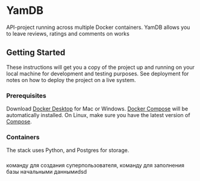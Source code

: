 # YamDB

API-project running across multiple Docker containers.
YamDB allows you to leave reviews, ratings and comments on works


## Getting Started

These instructions will get you a copy of the project up and running on your local machine for development and testing purposes.
See deployment for notes on how to deploy the project on a live system.

### Prerequisites

Download [Docker Desktop](https://www.docker.com/products/docker-desktop) for Mac or Windows. [Docker Compose](https://docs.docker.com/compose/) will be automatically installed. On Linux, make sure you have the latest version of [Compose](https://docs.docker.com/compose/install/).

### Containers

The stack uses Python, and Postgres for storage.

### 
команду для создания суперпользователя,
команду для заполнения базы начальными даннымиdsd

